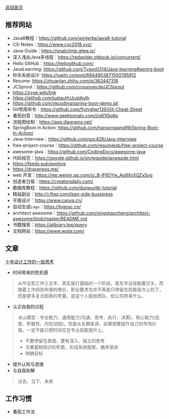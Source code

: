 [返回首页](../README.md)

## 推荐网站
- Java8教程：https://github.com/winterbe/java8-tutorial
- CS-Notes：https://www.cyc2018.xyz/
- Java-Guide：https://snailclimb.gitee.io/
- 深入浅出Java多线程：https://redspider.gitbook.io/concurrent/
- Hello GitHub：https://hellogithub.com/
- JavaLearning: https://github.com/Tyson0314/Java-learning#spring-boot
- 秒杀系统设计: https://juejin.cn/post/6844903871500795912
- Resume: https://zhuanlan.zhihu.com/p/362447316
- JCSprout：https://github.com/crossoverJie/JCSprout
- https://zyue.wiki/link
- https://github.com/justauth/JustAuth
- https://github.com/xkcoding/spring-boot-demo.git
- Git常用命令：https://github.com/flyhigher139/Git-Cheat-Sheet
- 番茄创意：http://www.geektomato.com/i/q61t5p6p
- 流程图绘制：https://app.diagrams.net/
- SpringBoot in Action: https://github.com/hansonwang99/Spring-Boot-In-Action/
- Java-Interview：https://github.com/gzc426/Java-Interview
- free-project-course：https://github.com/resumejob/free-project-course
- awesome-java：https://github.com/CodingDocs/awesome-java
- 代码规范：https://google.github.io/styleguide/javaguide.html
- https://feeds.pub/explore
- https://draveness.me/
- web 开发：https://mp.weixin.qq.com/s/_B-lF65Yw_Ap8Xo5QZx5og
- 创造者日报：https://creatorsdaily.com/
- 数据库教程：https://github.com/dunwu/db-tutorial
- 精益副业：http://r.ftqq.com/lean-side-bussiness
- 平面设计：https://www.canva.cn/
- 自动生成`Logo`：https://logosc.cn/
- architect awesome：https://github.com/xingshaocheng/architect-awesome/blob/master/README.md
- 书籍搜索：https://alibrary.top/query
- 文档网站：https://www.wolai.com/
## 文章
[十年设计工作的一些思考](https://mp.weixin.qq.com/s/AwL8y5uSBVuLIVg9RkSqmw)
- 时间带来的危机感
> 从毕业到工作三五年，其实是打基础的一个阶段，首先专业技能要过关。而随着工作经验年限的增长，职业要求也并不再是只停留在技能层次上的了，而是更多复合因素的考量。是这个人能给团队、给公司带来什么。
- 认识自我的过程
> 冰山模型：专业能力、通用能力(沟通、思考、执行、决策)、核心能力(态度、积极性、内在动因)。但是从长期来讲，如果想要提升自己的市场价值，一定不能只把时间花在专业技能提升上。
> - 不要停留在表面，要有深入、独立的思考
> - 注重基础知识的积累，形成系统框架，循序渐进
> - 明确目标
- 提升认知与思维
- 与自我和解
> 过去、当下、未来

## 工作习惯
- 番茄工作法